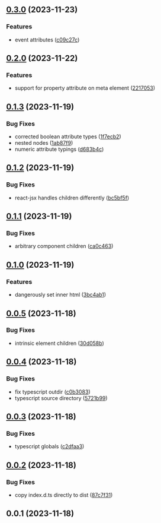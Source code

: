 ## [0.3.0](https://github.com/nsaunders/html/compare/v0.2.0...v0.3.0) (2023-11-23)


### Features

* event attributes ([c09c27c](https://github.com/nsaunders/html/commit/c09c27cd12f093ec6388ac1ee29e9e03806086d7))

## [0.2.0](https://github.com/nsaunders/html/compare/v0.1.3...v0.2.0) (2023-11-22)


### Features

* support for property attribute on meta element ([2217053](https://github.com/nsaunders/html/commit/2217053d2d118bfdbb34c3e259f04df6ee81230b))

## [0.1.3](https://github.com/nsaunders/html/compare/v0.1.2...v0.1.3) (2023-11-19)


### Bug Fixes

* corrected boolean attribute types ([1f7ecb2](https://github.com/nsaunders/html/commit/1f7ecb2d32ea573c030050aa578cb479d51de73f))
* nested nodes ([1ab87f9](https://github.com/nsaunders/html/commit/1ab87f9738fcff5c089c40d8a47ac92272d7cc2f))
* numeric attribute typings ([d683b4c](https://github.com/nsaunders/html/commit/d683b4c276754b77df7df25dc4a4dfc632e0822b))

## [0.1.2](https://github.com/nsaunders/html/compare/v0.1.1...v0.1.2) (2023-11-19)


### Bug Fixes

* react-jsx handles children differently ([bc5bf5f](https://github.com/nsaunders/html/commit/bc5bf5fdb2a6f47e3871dac84394a74a3fa4375d))

## [0.1.1](https://github.com/nsaunders/html/compare/v0.1.0...v0.1.1) (2023-11-19)


### Bug Fixes

* arbitrary component children ([ca0c463](https://github.com/nsaunders/html/commit/ca0c463f786fae74e47a1b227d58f9dfd2caa28f))

## [0.1.0](https://github.com/nsaunders/html/compare/v0.0.5...v0.1.0) (2023-11-19)


### Features

* dangerously set inner html ([3bc4ab1](https://github.com/nsaunders/html/commit/3bc4ab1c7cee9130f635eee74ac3c558ba4619f8))

## [0.0.5](https://github.com/nsaunders/html/compare/v0.0.4...v0.0.5) (2023-11-18)


### Bug Fixes

* intrinsic element children ([30d058b](https://github.com/nsaunders/html/commit/30d058b82b565e80d937f3f144e742e8a4954329))

## [0.0.4](https://github.com/nsaunders/html/compare/v0.0.3...v0.0.4) (2023-11-18)


### Bug Fixes

* fix typescript outdir ([c0b3083](https://github.com/nsaunders/html/commit/c0b30834515e7ce86a97a44201cc1b8b0c2b2a58))
* typescript source directory ([5721b99](https://github.com/nsaunders/html/commit/5721b99e9a9d65aa5a3853c18f3a975f36bb1847))

## [0.0.3](https://github.com/nsaunders/html/compare/v0.0.2...v0.0.3) (2023-11-18)


### Bug Fixes

* typescript globals ([c2dfaa3](https://github.com/nsaunders/html/commit/c2dfaa3e6925abd60f18fd45698bdd95c52a561e))

## [0.0.2](https://github.com/nsaunders/html/compare/v0.0.1...v0.0.2) (2023-11-18)


### Bug Fixes

* copy index.d.ts directly to dist ([87c7f31](https://github.com/nsaunders/html/commit/87c7f31e49d77c454808760a3a94696062d5e084))

## 0.0.1 (2023-11-18)

